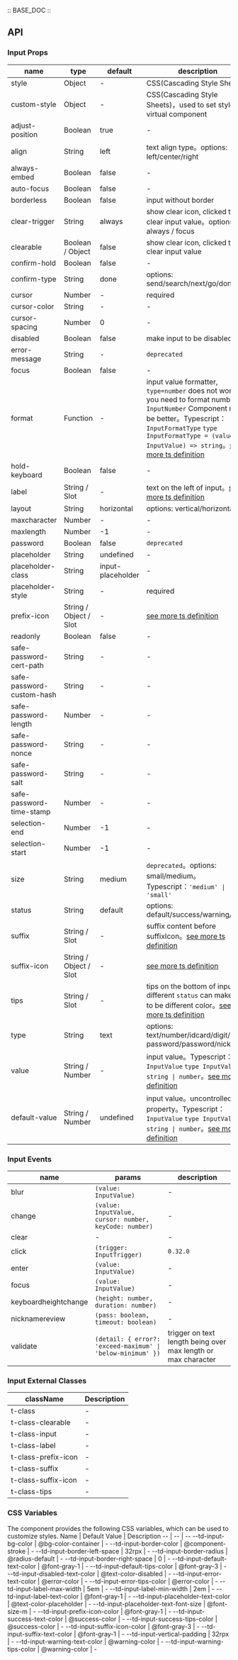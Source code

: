 :: BASE_DOC ::

## API

### Input Props

name | type | default | description | required
-- | -- | -- | -- | --
style | Object | - | CSS(Cascading Style Sheets) | N
custom-style | Object | - | CSS(Cascading Style Sheets)，used to set style on virtual component | N
adjust-position | Boolean | true | \- | N
align | String | left | text align type。options: left/center/right | N
always-embed | Boolean | false | \- | N
auto-focus | Boolean | false | \- | N
borderless | Boolean | false | input without border | N
clear-trigger | String | always | show clear icon, clicked to clear input value。options: always / focus | N
clearable | Boolean / Object | false | show clear icon, clicked to clear input value | N
confirm-hold | Boolean | false | \- | N
confirm-type | String | done | options: send/search/next/go/done | N
cursor | Number | - | required | Y
cursor-color | String | - | \- | N
cursor-spacing | Number | 0 | \- | N
disabled | Boolean | false | make input to be disabled | N
error-message | String | - | `deprecated` | N
focus | Boolean | false | \- | N
format | Function | - | input value formatter, `type=number` does not work. if you need to format number, `InputNumber` Component might be better。Typescript：`InputFormatType` `type InputFormatType = (value: InputValue) => string`。[see more ts definition](https://github.com/Tencent/tdesign-miniprogram/tree/develop/src/input/type.ts) | N
hold-keyboard | Boolean | false | \- | N
label | String / Slot | - | text on the left of input。[see more ts definition](https://github.com/Tencent/tdesign-miniprogram/blob/develop/src/common/common.ts) | N
layout | String | horizontal | options: vertical/horizontal | N
maxcharacter | Number | - | \- | N
maxlength | Number | -1 | \- | N
password | Boolean | false | `deprecated` | N
placeholder | String | undefined | \- | N
placeholder-class | String | input-placeholder | \- | N
placeholder-style | String | - | required | Y
prefix-icon | String / Object / Slot | - | [see more ts definition](https://github.com/Tencent/tdesign-miniprogram/blob/develop/src/common/common.ts) | N
readonly | Boolean | false | \- | N
safe-password-cert-path | String | - | \- | N
safe-password-custom-hash | String | - | \- | N
safe-password-length | Number | - | \- | N
safe-password-nonce | String | - | \- | N
safe-password-salt | String | - | \- | N
safe-password-time-stamp | Number | - | \- | N
selection-end | Number | -1 | \- | N
selection-start | Number | -1 | \- | N
size | String | medium | `deprecated`。options: small/medium。Typescript：`'medium' \| 'small'` | N
status | String | default | options: default/success/warning/error | N
suffix | String / Slot | - | suffix content before suffixIcon。[see more ts definition](https://github.com/Tencent/tdesign-miniprogram/blob/develop/src/common/common.ts) | N
suffix-icon | String / Object / Slot | - | [see more ts definition](https://github.com/Tencent/tdesign-miniprogram/blob/develop/src/common/common.ts) | N
tips | String / Slot | - | tips on the bottom of input, different `status` can make tips to be different color。[see more ts definition](https://github.com/Tencent/tdesign-miniprogram/blob/develop/src/common/common.ts) | N
type | String | text | options: text/number/idcard/digit/safe-password/password/nickname | N
value | String / Number | - | input value。Typescript：`InputValue` `type InputValue = string \| number`。[see more ts definition](https://github.com/Tencent/tdesign-miniprogram/tree/develop/src/input/type.ts) | N
default-value | String / Number | undefined | input value。uncontrolled property。Typescript：`InputValue` `type InputValue = string \| number`。[see more ts definition](https://github.com/Tencent/tdesign-miniprogram/tree/develop/src/input/type.ts) | N

### Input Events

name | params | description
-- | -- | --
blur | `(value: InputValue)` | \-
change | `(value: InputValue, cursor: number, keyCode: number)` | \-
clear | \- | \-
click | `(trigger: InputTrigger)` | `0.32.0`
enter | `(value: InputValue)` | \-
focus | `(value: InputValue)` | \-
keyboardheightchange | `(height: number, duration: number)` | \-
nicknamereview | `(pass: boolean, timeout: boolean)` | \-
validate | `(detail: { error?: 'exceed-maximum' \| 'below-minimum' })` | trigger on text length being over max length or max character

### Input External Classes

className | Description
-- | --
t-class | \-
t-class-clearable | \-
t-class-input | \-
t-class-label | \-
t-class-prefix-icon | \-
t-class-suffix | \-
t-class-suffix-icon | \-
t-class-tips | \-

### CSS Variables

The component provides the following CSS variables, which can be used to customize styles.
Name | Default Value | Description
-- | -- | --
--td-input-bg-color | @bg-color-container | -
--td-input-border-color | @component-stroke | -
--td-input-border-left-space | 32rpx | -
--td-input-border-radius | @radius-default | -
--td-input-border-right-space | 0 | -
--td-input-default-text-color | @font-gray-1 | -
--td-input-default-tips-color | @font-gray-3 | -
--td-input-disabled-text-color | @text-color-disabled | -
--td-input-error-text-color | @error-color | -
--td-input-error-tips-color | @error-color | -
--td-input-label-max-width | 5em | -
--td-input-label-min-width | 2em | -
--td-input-label-text-color | @font-gray-1 | -
--td-input-placeholder-text-color | @text-color-placeholder | -
--td-input-placeholder-text-font-size | @font-size-m | -
--td-input-prefix-icon-color | @font-gray-1 | -
--td-input-success-text-color | @success-color | -
--td-input-success-tips-color | @success-color | -
--td-input-suffix-icon-color | @font-gray-3 | -
--td-input-suffix-text-color | @font-gray-1 | -
--td-input-vertical-padding | 32rpx | -
--td-input-warning-text-color | @warning-color | -
--td-input-warning-tips-color | @warning-color | -
